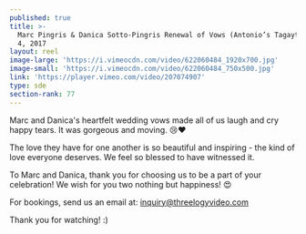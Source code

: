 ```yaml
---
published: true
title: >-
  Marc Pingris & Danica Sotto-Pingris Renewal of Vows (Antonio’s Tagaytay) March
  4, 2017
layout: reel
image-large: 'https://i.vimeocdn.com/video/622060484_1920x700.jpg'
image-small: 'https://i.vimeocdn.com/video/622060484_750x500.jpg'
link: 'https://player.vimeo.com/video/207074907'
type: sde
section-rank: 77
---
```

Marc and Danica's heartfelt wedding vows made all of us laugh and cry happy tears. It was gorgeous and moving. 😢❤

The love they have for one another is so beautiful and inspiring - the kind of love everyone deserves. We feel so blessed to have witnessed it.

To Marc and Danica, thank you for choosing us to be a part of your celebration! We wish for you two nothing but happiness! 😍

For bookings, send us an email at: inquiry@threelogyvideo.com

Thank you for watching! :)